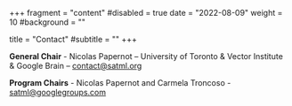 +++
fragment = "content"
#disabled = true
date = "2022-08-09"
weight = 10
#background = ""

title = "Contact"
#subtitle = ""
+++

**General Chair** - Nicolas Papernot – University of Toronto & Vector Institute & Google Brain – [contact@satml.org](mailto:contact@satml.org)

**Program Chairs** - Nicolas Papernot and Carmela Troncoso - [satml@googlegroups.com](mailto:satml@googlegroups.com)

